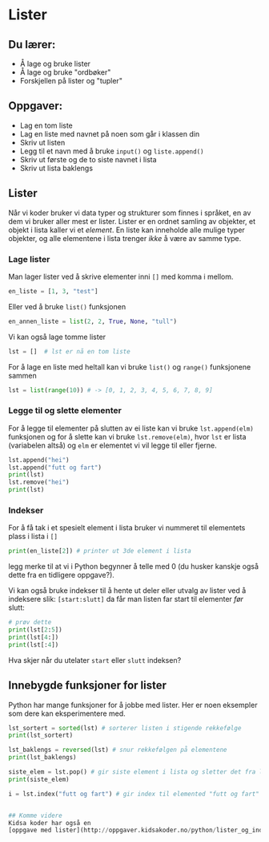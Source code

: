# Lister

## Du lærer:
* Å lage og bruke lister
* Å lage og bruke "ordbøker"
* Forskjellen på lister og "tupler"

## Oppgaver:
* Lag en tom liste
* Lag en liste med navnet på noen som går i klassen din
* Skriv ut listen
* Legg til et navn med å bruke `input()` og `liste.append()`
* Skriv ut første og de to siste navnet i lista
* Skriv ut lista baklengs

## Lister
Når vi koder bruker vi data typer og strukturer som finnes i språket, en av
dem vi bruker aller mest er lister. Lister er en ordnet samling av objekter,
et objekt i lista kaller vi et _element_.
En liste kan inneholde alle mulige typer objekter, og alle elementene i
lista trenger _ikke_ å være av samme type.


### Lage lister
Man lager lister ved å skrive elementer inni `[]` med komma i mellom.
```python
en_liste = [1, 3, "test"]
```
Eller ved å bruke `list()` funksjonen
```python
en_annen_liste = list(2, 2, True, None, "tull")
```
Vi kan også lage tomme lister
```python
lst = []  # lst er nå en tom liste
```
For å lage en liste med heltall kan vi bruke `list()` og
`range()` funksjonene sammen
```python
lst = list(range(10)) # -> [0, 1, 2, 3, 4, 5, 6, 7, 8, 9]
```

### Legge til og slette elementer
For å legge til elementer på slutten av ei liste kan vi bruke
`lst.append(elm)` funksjonen og for å slette kan vi bruke
`lst.remove(elm)`, hvor `lst` er lista (variabelen altså) og
`elm` er elementet vi vil legge til eller fjerne.
```python
lst.append("hei")
lst.append("futt og fart")
print(lst)
lst.remove("hei")
print(lst)
```

### Indekser
For å få tak i et spesielt element i lista bruker vi nummeret til
elementets plass i lista i `[]`
```python
print(en_liste[2]) # printer ut 3de element i lista
```
legg merke til at vi i Python begynner å telle med 0 (du husker kanskje
også dette fra en tidligere oppgave?).

Vi kan også bruke indekser til å hente ut deler eller utvalg av lister
ved å indeksere slik: `[start:slutt]` da får man listen far start til
elementer _før_ slutt:
```python
# prøv dette
print(lst[2:5])
print(lst[4:])
print(lst[:4])
```
Hva skjer når du utelater `start` eller `slutt` indeksen?

## Innebygde funksjoner for lister
Python har mange funksjoner for å jobbe med lister.
Her er noen eksempler som dere kan eksperimentere med.
```python
lst_sortert = sorted(lst) # sorterer listen i stigende rekkefølge
print(lst_sortert)

lst_baklengs = reversed(lst) # snur rekkefølgen på elementene
print(lst_baklengs)

siste_elem = lst.pop() # gir siste element i lista og sletter det fra lista
print(siste_elem)

i = lst.index("futt og fart") # gir index til elemented "futt og fart"


## Komme videre
Kidsa koder har også en
[oppgave med lister](http://oppgaver.kidsakoder.no/python/lister_og_indekser/lister_og_indekser.html)
